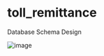 # toll_remittance


Database Schema Design

![image](https://github.com/GuddaVikram/toll_remittance/assets/112318868/e4dc9192-3dd6-46b9-8dbd-b8bab630e48e)
